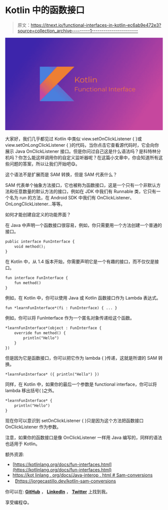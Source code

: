 # Kotlin 中的函数接口

> 原文：<https://itnext.io/functional-interfaces-in-kotlin-ec6ab9e472e3?source=collection_archive---------1----------------------->

![](img/deb6d01a64932373f35235ca1a2fd434.png)

大家好，我们几乎都见过 Kotlin 中类似 view.setOnClickListener { }或 view.setOnLongClickListener { }的代码，当你点击它查看源代码时，它会向你展示 Java OnClickListener 接口。但是你问过自己这是什么语法吗？是科特林分机吗？你怎么能这样调用你的自定义监听器呢？在这篇小文章中，你会知道所有这些问题的答案，所以让我们开始吧😋。

这个语法不是扩展而是 SAM 转换，但是 SAM 代表什么？

SAM 代表单个抽象方法接口，它也被称为函数接口，这是一个只有一个非默认方法和任意数量的默认方法的接口，例如在 JDK 中我们有 Runnable 类，它只有一个名为 run 的方法，在 Android SDK 中我们有 OnClickListener、OnLongClickListener…等等。

如何才能创建自定义的功能界面？

在 Java 中声明一个函数接口很容易，例如，你只需要用一个方法创建一个普通的接口。

```
public interface FunInterface {
    void method();
}
```

在 Kotlin 中，从 1.4 版本开始，你需要声明它是一个有趣的接口，而不仅仅是接口。

```
fun interface FunInterface {
    fun method()
}
```

例如，在 Kotlin 中，你可以使用 Java 或 Kotlin 函数接口作为 Lambda 表达式。

```
fun *learnFunInterface*(fi : FunInterface) { ... }
```

例如，你可以将 FunInterface 作为一个匿名对象传递给这个函数。

```
*learnFunInterface*(object : FunInterface { 
    override fun method() {
        println("Hello") 
    } 
})
```

但是因为它是函数接口，你可以把它作为 lambda { }传递，这就是所谓的 SAM 转换。

```
*learnFunInterface* ({ println("Hello") })
```

同样，在 Kotlin 中，如果你的最后一个参数是 functional interface，你可以将 lambda 移出括号( )之外。

```
*learnFunInterface* {
    println("Hello")
}
```

现在你可以意识到 setOnClickListener { }只是因为这个方法把函数接口 OnClickListener 作为参数。

注意，如果你的函数接口是像 OnClickListener 一样用 Java 编写的，同样的语法也适用于 Kotlin。

额外资源:

*   [https://kotlinlang.org/docs/fun-interfaces.html](https://kotlinlang.org/docs/fun-interfaces.html)
*   [https://kot linlang . org/docs/Java-interop . html # Sam-conversions](https://kotlinlang.org/docs/java-interop.html#sam-conversions)
*   【https://jorgecastillo.dev/kotlin-sam-conversions 

你可以在: [**GitHub**](https://github.com/amrdeveloper) ， [**LinkedIn**](https://www.linkedin.com/in/amrdeveloper/) ， [**Twitter**](https://twitter.com/amrdeveloper) 上找到我。

享受编程😋。